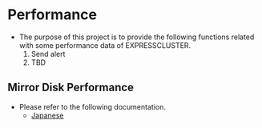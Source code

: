 # Performance
- The purpose of this project is to provide the following functions related with some performance data of EXPRESSCLUSTER.
  1. Send alert
  1. TBD

## Mirror Disk Performance
- Please refer to the following documentation.
  - [Japanese](mirror/Mirror_jp.md)

